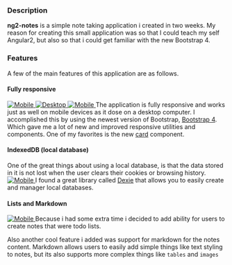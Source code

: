 <h3>Description</h3>
<b>ng2-notes</b> is a simple note taking application i created in two weeks.
My reason for creating this small application was so that I could teach my self Angular2, but also so that i could get familiar with the new Bootstrap 4.

<h3>Features</h3>
A few of the main features of this application are as follows.

<div class="pull-left width-100 margin-top-10">

<h4>Fully responsive</h4>
<a class="thumbnail pull-right margin-left-10-sm margin-bottom-10 hidden-xs" style="width: 10vw" href="https://dl.dropboxusercontent.com/spa/ihqn7sv44ik7per/site-assets/projects/ng2-notes/ng2-notes-4.png" target="_blank" data-image-modal>
	<img title="Mobile" src="https://dl.dropboxusercontent.com/spa/ihqn7sv44ik7per/site-assets/projects/ng2-notes/ng2-notes-4_tn.jpg"/>
</a>
<a class="thumbnail pull-right margin-left-10-sm margin-bottom-10 width-75-xs width-25" href="https://dl.dropboxusercontent.com/spa/ihqn7sv44ik7per/site-assets/projects/ng2-notes/ng2-notes.png" target="_blank" data-image-modal>
	<img title="Desktop" src="https://dl.dropboxusercontent.com/spa/ihqn7sv44ik7per/site-assets/projects/ng2-notes/ng2-notes_tn.jpg"/>
</a>
<a class="thumbnail pull-right margin-left-10-sm margin-bottom-10 visible-xs width-25" href="https://dl.dropboxusercontent.com/spa/ihqn7sv44ik7per/site-assets/projects/ng2-notes/ng2-notes-4.png" target="_blank" data-image-modal>
	<img title="Mobile" src="https://dl.dropboxusercontent.com/spa/ihqn7sv44ik7per/site-assets/projects/ng2-notes/ng2-notes-4_tn.jpg"/>
</a>
The application is fully responsive and works just as well on mobile devices as it dose on a desktop computer.
I accomplished this by using the newest version of Bootstrap, <a href="https://v4-alpha.getbootstrap.com/">Bootstrap 4</a>.
Which gave me a lot of new and improved responsive utilities and components.
One of my favorites is the new <a href="https://v4-alpha.getbootstrap.com/components/card/#example">card</a> component.

<h4>IndexedDB (local database)</h4>
One of the great things about using a local database, is that the data stored in it is not lost when the user clears their cookies or browsing history.
<a class="thumbnail pull-left margin-right-10-sm margin-bottom-10 width-100-xs width-25" href="https://dl.dropboxusercontent.com/spa/ihqn7sv44ik7per/site-assets/projects/ng2-notes/database.png" target="_blank" data-image-modal>
	<img title="Mobile" src="https://dl.dropboxusercontent.com/spa/ihqn7sv44ik7per/site-assets/projects/ng2-notes/database_tn.jpg"/>
</a>
I found a great library called <a href="http://dexie.org/">Dexie</a> that allows you to easily create and manager local databases.

</div>

<div class="pull-right width-100 margin-top-10">

<h4>Lists and Markdown</h4>
<a class="thumbnail pull-right margin-left-10-sm margin-bottom-10 hidden-xs width-25" href="https://dl.dropboxusercontent.com/spa/ihqn7sv44ik7per/site-assets/projects/ng2-notes/ng2-notes-2.png" target="_blank" data-image-modal>
	<img title="Mobile" src="https://dl.dropboxusercontent.com/spa/ihqn7sv44ik7per/site-assets/projects/ng2-notes/ng2-notes-2_tn.jpg"/>
</a>
Because i had some extra time i decided to add ability for users to create notes that were todo lists.

Also another cool feature i added was support for markdown for the notes content.
Markdown allows users to easily add simple things like text styling to notes, but its also supports more complex things like `tables` and `images`

</div>

